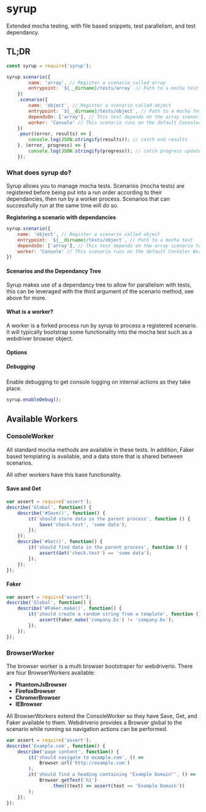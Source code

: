# syrup
Extended mocha testing, with file based snippets, test parallelism, and test dependancy.

## TL;DR

```javascript
const syrup = require('syrup');

syrup.scenario({
        name: 'array', // Register a scenario called array
        entrypoint: `${__dirname}/tests/array` // Path to a mocha test
    })
    .scenario({
        name: 'object', // Register a scenario called object
        entrypoint: `${__dirname}/tests/object`, // Path to a mocha test
        dependsOn: ['array'], // This test depends on the array scenario to complete first
        worker: 'Console' // This scenario runs on the default Consoler Worker
    })
    .pour((error, results) => {
        console.log(JSON.stringify(results)); // catch end results
    }, (error, progress) => {
        console.log(JSON.stringify(progress)); // catch progress updates
    });
```

### What does syrup do?

Syrup allows you to manage mocha tests. Scenarios (mocha tests) are registered
before being put into a run order according to their dependancies, then run by a
worker process. Scenarios that can successfully run at the same time will do so.

**Registering a scenario with dependancies**

```javascript
syrup.scenario({
    name: 'object', // Register a scenario called object
    entrypoint: `${__dirname}/tests/object`, // Path to a mocha test
    dependsOn: ['array'], // This test depends on the array scenario to complete first
    worker: 'Console' // This scenario runs on the default Consoler Worker
})
```

#### Scenarios and the Dependancy Tree

Syrup makes use of a dependancy tree to allow for parallelism with tests, this can be leveraged with the third argument of the scenario method, see above for more.

#### What is a worker?

A worker is a forked process run by syrup to process a registered scenario. It will typically bootstrap some functionality into the mocha test such as a webdriver browser object.

#### Options

##### Debugging

Enable debugging to get console logging on internal actions as they take place.

```javascript
syrup.enableDebug();
```

## Available Workers

### ConsoleWorker

All standard mocha methods are available in these tests. In addition, Faker based templating is available, and a data store that is shared between scenarios.

All other workers have this base functionality.

#### Save and Get
```javascript
var assert = require('assert');
describe('Global', function() {
    describe('#Save()', function() {
        it('should store data in the parent process', function () {
            Save('check.test', 'some data');
        });
    });
    describe('#Get()', function() {
        it('should find data in the parent process', function () {
            assert(Get('check.test') == 'some data');
        });
    });
});
```

#### Faker
```javascript
var assert = require('assert');
describe('Global', function() {
    describe('#Faker.make()', function() {
        it('should create a random string from a template', function () {
            assert(Faker.make('company.bs') != 'company.bs');
        });
    });
});
```

### BrowserWorker

The browser worker is a multi browser bootstraper for webdriverio. There are four BrowserWorkers available:

* **PhantomJsBrowser**
* **FirefoxBrowser**
* **ChromerBrowser**
* **IEBrowser**

All BrowserWorkers extend the ConsoleWorker so they have Save, Get, and Faker available to them. Webdriverio provides a Browser global to the scenario while running so navigation actions can be performed.

```javascript
var assert = require('assert');
describe('Example.com', function() {
    describe('page content', function() {
        it('should navigate to example.com', () =>
            Browser.url('http://example.com')
        );
        it('should find a heading containing "Example Domain"', () =>
            Browser.getText('h1')
                .then((text) => assert(text == 'Example Domain'))
        );
    });
});
```
